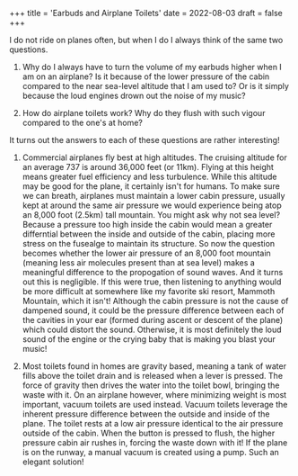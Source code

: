 +++
title = 'Earbuds and Airplane Toilets'
date = 2022-08-03
draft = false
+++

I do not ride on planes often, but when I do I always think of the same two questions.

1. Why do I always have to turn the volume of my earbuds higher when I am on an airplane? Is it because of the lower pressure of the cabin compared to the near sea-level altitude that I am used to? Or is it simply because the loud engines drown out the noise of my music?

2. How do airplane toilets work? Why do they flush with such vigour compared to the one's at home?

It turns out the answers to each of these questions are rather interesting!

1. Commercial airplanes fly best at high altitudes. The cruising altitude for an average 737 is around 36,000 feet (or 11km). Flying at this height means greater fuel efficiency and less turbulence. While this altitude may be good for the plane, it certainly isn't for humans. To make sure we can breath, airplanes must maintain a lower cabin pressure, usually kept at around the same air pressure we would experience being atop an 8,000 foot (2.5km) tall mountain. You might ask why not sea level? Because a pressure too high inside the cabin would mean a greater differntial between the inside and outside of the cabin, placing more stress on the fusealge to maintain its structure. So now the question becomes whether the lower air pressure of an 8,000 foot mountain (meaning less air molecules present than at sea level) makes a meaningful difference to the propogation of sound waves. And it turns out this is negligible. If this were true, then listening to anything would be more difficult at somewhere like my favorite ski resort, Mammoth Mountain, which it isn't! Although the cabin pressure is not the cause of dampened sound, it could be the pressure difference between each of the cavities in your ear (formed during ascent or descent of the plane) which could distort the sound. Otherwise, it is most definitely the loud sound of the engine or the crying baby that is making you blast your music!

2. Most toilets found in homes are gravity based, meaning a tank of water fills above the toilet drain and is released when a lever is pressed. The force of gravity then drives the water into the toilet bowl, bringing the waste with it. On an airplane however, where minimizing weight is most important, vacuum toilets are used instead. Vacuum toilets leverage the inherent pressure difference between the outside and inside of the plane. The toilet rests at a low air pressure identical to the air pressure outside of the cabin. When the button is pressed to flush, the higher pressure cabin air rushes in, forcing the waste down with it! If the plane is on the runway, a manual vacuum is created using a pump. Such an elegant solution!